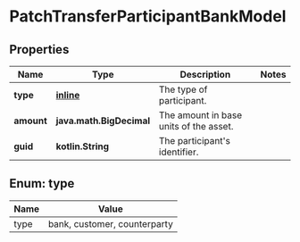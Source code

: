 
# PatchTransferParticipantBankModel

## Properties
Name | Type | Description | Notes
------------ | ------------- | ------------- | -------------
**type** | [**inline**](#Type) | The type of participant. | 
**amount** | **java.math.BigDecimal** | The amount in base units of the asset. | 
**guid** | **kotlin.String** | The participant&#39;s identifier. | 


<a name="Type"></a>
## Enum: type
Name | Value
---- | -----
type | bank, customer, counterparty




